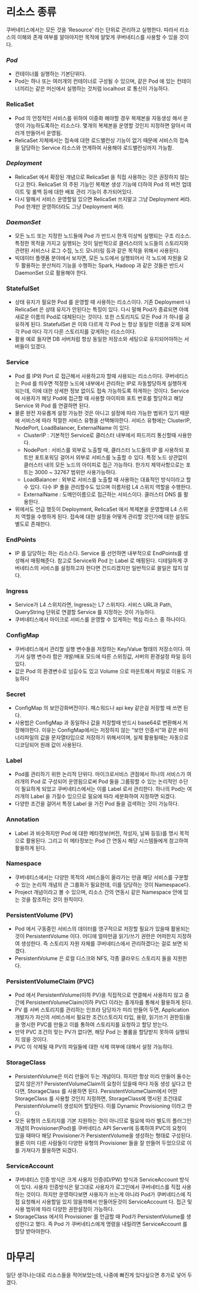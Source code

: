 # 리소스 종류

쿠버네티스에서는 모든 것을 ‘Resource’ 라는 단위로 관리하고 실행한다. 따라서 리소스의 이해와 존재 여부를 알아야지만 목적에 알맞게 쿠버네티스를 사용할 수 있을 것이다.

### *Pod*

- 컨테이너를 실행하는 기본단위다.
- Pod는 하나 또는 여러개의 컨테이너로 구성될 수 있으며, 같은 Pod 에 있는 컨테이너끼리는 같은 머신에서 실행하는 것처럼 localhost 로 통신이 가능하다.

### RelicaSet

- Pod 의 안정적인 서비스를 위하여 이중화 해야할 경우 복제본을 자동생성 해서 운영이 가능하도록하는 리소스다. 몇개의 복제본을 운영할 것인지 지정하면 알아서 여러개 만들어서 운영됨.
- RelicaSet 자체에서는 접속에 대한 로드밸런싱 기능이 없기 때문에 서비스의 접속을 담당하는 Service 리소스와 연계하여 사용해야 로드밸런싱까지 가능함.

### *Deployment*

- RelicaSet 에서 확장된 개념으로 RelicaSet 을 직접 사용하는 것은 권장하지 않는다고 한다. RelicaSet 의 주된 기능인 복제본 생성 기능에 더하여 Pod 의 버전 업데이트 및 롤백 등에 대한 배포 관리 기능이 추가되어있다.
- 다시 말해서 서비스 운영할일 있으면 RelicaSet 쓰지말고 그냥 Deployment 써라. Pod 한개만 운영하더라도 그냥 Deployment 써라.

### *DaemonSet*

- 모든 노드 또는 지정한 노드들에 Pod 가 반드시 한개 이상씩 실행되는 구조 리소스. 특정한 목적을 가지고 실행되는 것이 일반적으로 클러스터의 노드들의 스토리지와 관련된 서비스나 로그 수집, 노드 모니터링 등과 같은 목적을 위해서 사용된다.
- 빅데이터 플랫폼 분야에서 보자면, 모든 노드에서 실행되어서 각 노드에 자원을 모두 활용하는 분산처리 기능을 수행하는 Spark, Hadoop 과 같은 것들은 반드시 DaemonSet 으로 활용해야 한다.

### StatefulSet

- 상태 유지가 필요한 Pod 를 운영할 때 사용하는 리소스이다. 기존 Deployment 나 RelicaSet 은 상태 유지가 안된다는 특징이 있다. 다시 말해 Pod가 종료되면 아예 새로운 이름의 Pod로 대체된다는 것이다. 또한 스토리지도 모든 Pod 가 하나를 공유하게 된다. StatefulSet 은 이와 다르게 각 Pod 는 항상 동일한 이름을 갖게 되며 각 Pod 마다 각기 다른 스토리지를 갖게하는 리소스이다.
- 활용 예로 들자면 DB 서버처럼 항상 동일한 저장소와 세팅으로 유지되어야하는 서버들이 있겠다.

### Service

- Pod 를 IP와 Port 로 접근해서 사용하고자 할때 사용되는 리소스이다. 쿠버네티스는 Pod 를 띄우면 적정한 노드에 내부에서 관리하는 IP로 자동할당하게 실행하게 되는데, 이에 대한 상세한 정보 없이도 접속 가능하도록 하게하는 것이다. Service 에 사용자가 해당 Pod에 접근할 때 사용할 아이피와 포트 번호를 할당하고 해당 Service 와 Pod 를 연결하면 된다.
- 물론 완전 자유롭게 설정 가능한 것은 아니고 설정에 따라 가능한 범위가 있기 때문에 서비스에 따라 적절한 서비스 유형을 선택해야한다. 서비스 유형에는 ClusterIP, NodePort, LoadBalancer, ExternalName 이 있다.
    - ClusterIP : 기본적인 Service로 클러스터 내부에서 파드끼리 통신할때 사용한다.
    - NodePort : 서비스를 외부로 노출할 때, 클러스터 노드들의 IP 를 사용하되 포트만 포트포워딩 걸어서 외부로 서비스를 노출할 수 있다. 특정 노드 상관없이 클러스터 내의 모든 노드의 아이피로 접근 가능하다. 한가지 제약사항으로는 포트는 3000 ~ 32767 범위만 사용가능하다.
    - LoadBalancer : 외부로 서비스를 노출할 때 사용하는 대표적인 방식이라고 할 수 있다. 다수 IP 풀을 관리할수도 있으며 이름처럼 L4 스위치 역할을 수행한다.
    - ExternalName : 도메인이름으로 접근하는 서비스이다. 클러스터 DNS 를 활용한다.
- 위에서도 언급 했듯이 Deployment, RelicaSet 에서 복제본을 운영할때 L4 스위치 역할을 수행하게 된다. 접속에 대한 설정을 어떻게 관리할 것인가에 대한 설정도 별도로 존재한다.

### EndPoints

- IP 를 담당하는 하는 리소스다. Service 를 선언하면 내부적으로 EndPoints를 생성해서 매핑해준다. 참고로 Service와 Pod 는 Label 로 매핑된다. 디테일하게 쿠버네티스의 서비스를 설정하고자 한다면 건드리겠지만 일반적으로 쓸일은 많지 않다.

### Ingress

- Service가 L4 스위치라면, Ingress는 L7 스위치다. 서비스 URL과 Path, QueryString 단위로 연결할 Service 를 지정하는 것이 가능하다.
- 쿠버네티스에서 마이크로 서비스를 운영할 수 있게하는 핵심 리소스 중 하나이다.

### ConfigMap

- 쿠버네티스에서 관리할 실행 변수들을 저장하는 Key/Value 형태의 저장소이다. 여기서 실행 변수라 함은 개발/배포 모드에 따른 스위칭값, 서버의 환경설정 파일 등이 있다.
- 값은 Pod 의 환경변수로 넘길수도 있고 Volume 으로 마운트해서 파일로 이용도 가능하다

### Secret

- ConfigMap 의 보안강화버전이다. 패스워드나 api key 같은걸 저장할 때 쓰면 된다.
- 사용법은 ConfigMap 과 동일하나 값을 저장할때 반드시 base64로 변환해서 저장해야한다. 이유는 ConfigMap에서는 저장하지 않는 “보안 인증서”와 같은 바이너리파일의 값을 문자열타입으로 저장하기 위해서이며, 실제 활용될때는 자동으로 디코딩되어 원래 값이 사용된다.

### Label

- Pod를 관리하기 위한 논리적 단위다. 마이크로서비스 관점에서 하나의 서비스가 여러개의 Pod 로 구성되어 운영됨으로써 Pod 들을 그룹핑할 수 있는 논리적인 수단이 필요하게 되었고 쿠버네티스에서는 이를 Label 로서 관리한다. 하나의 Pod는 여러개의 Label 을 가질수 있으므로 필요에 따라 세분화하여 지정하면 되겠다.
- 다양한 조건을 걸어서 특정 Label 을 가진 Pod 들을 검색하는 것이 가능하다.

### Annotation

- Label 과 비슷하지만 Pod 에 대한 메타정보(버전, 작성자, 날짜 등등)를 명시 목적으로 활용된다. 그리고 이 메타정보는 Pod 간 연동시 해당 시스템들에게 참고하여 활용하게 된다.

### Namespace

- 쿠버네티스에서는 다양한 목적의 서비스들이 올라가는 만큼 해당 서비스를 구분할 수 있는 논리적 개념의 큰 그룹화가 필요한데, 이를 담당하는 것이 Namespace다.
- Project 개념이라고 볼 수 있으며, 리소스 간의 연동시 같은 Namespace 안에 있는 것을 참조하는 것이 원칙이다.

### PersistentVolume (PV)

- Pod 에서 구동중인 서비스의 데이터를 영구적으로 저장할 필요가 있을때 활용되는 것이 PersistentVolume 이다. 어디에 얼마만큼 읽기/쓰기 권한은 어떠한지 지정하여 생성한다. 즉 스토리지 자원 자체를 쿠버네티스에서 관리하겠다는 걸로 보면 되겠다.
- PersistentVolume 은 로컬 디스크와 NFS, 각종 클라우드 스토리지 들을 지원한다.

### PersistentVolumeClaim (PVC)

- Pod 에서 PersistentVolume(이하 PV)을 직접적으로 연결해서 사용하지 않고 중간에 PersistentVolumeClaim(이하 PVC) 이라는 중개자를 통해서 활용하게 된다.
- PV 를 서버 스토리지를 관리하는 인프라 담당자가 미리 만들어 두면, Application 개발자가 자신의 서비스에서 필요한 조건(스토리지 타입, 용량, 읽기쓰기 권한등)들을 명시한 PVC를 만들고 이를 통하여 스토리지를 요청하고 할당 받는다.
- 만약 PVC 조건의 맞는 PV가 없다면, 해당 Pod 는 볼륨을 할당받지 못하여 실행되지 않을 것이다.
- PVC 이 삭제될 때 PV의 파일들에 대한 삭제 여부에 대해서 설정 가능하다.

### StorageClass

- PersistentVolume은 미리 만들어 두는 개념이다. 하지만 항상 미리 만들어 둘수는 없지 않은가? PersistentVolumeClaim의 요청이 있을때 마다 자동 생성 싶다고 한다면, StorageClass 를 사용하면 된다. PersistentVolumeClaim에서 어떤 StorageClass 를 사용할 것인지 지정하면, StorageClass에 명시된 조건대로 PersistentVolume이 생성되어 할당된다. 이를 Dynamic Provisioning 이라고 한다.
- 모든 유형의 스토리지를 기본 지원하는 것이 아니므로 필요에 따라 별도의 플러그인 개념의 Provisioner(Pod)를 쿠버네티스 API Server에 등록하여 PVC의 요청이 있을 때마다 해당 Provisioner가 PersistentVolume을 생성하는 형태로 구성된다. 물론 이미 다른 사람들이 다양한 유형의 Provisioner 들을 잘 만들어 두었으므로 이를 가져다가 활용하면 되겠다.

### ServiceAccount

- 쿠버네티스 인증 방식은 크게 사용자 인증(ID/PW) 방식과 ServiceAccount 방식이 있다. 사용자 인증방식은 말그대로 사용자가 로그인에서 쿠버네티스를 직접 사용하는 것이다. 하지만 운영하다보면 사용자가 쓰는게 아니라 Pod가 쿠버네티스에 직접 요청해서 사용할일 있지 않을까해서 만들어둔것이 ServiceAccount 다. 접근 및 사용 범위에 따라 다양한 권한설정이 가능하다.
- StorageClass 에서의 Provisioner 를 언급할 때 Pod가 PersistentVolume를 생성한다고 했다. 즉 Pod 가 쿠버네티스에게 명령을 내릴려면 ServiceAccount 를 할당 받아야한다.

# 마무리

일단 생각나는대로 리소스들을 적어보았는데, 나중에 빠진게 있다싶으면 추가로 넣어 두겠다.
